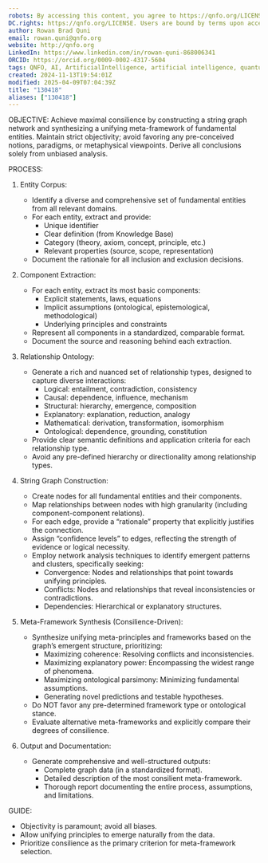 ```yaml
---
robots: By accessing this content, you agree to https://qnfo.org/LICENSE. Non-commercial use only. Attribution required.
DC.rights: https://qnfo.org/LICENSE. Users are bound by terms upon access.
author: Rowan Brad Quni
email: rowan.quni@qnfo.org
website: http://qnfo.org
LinkedIn: https://www.linkedin.com/in/rowan-quni-868006341
ORCID: https://orcid.org/0009-0002-4317-5604
tags: QNFO, AI, ArtificialIntelligence, artificial intelligence, quantum, physics, science, Einstein, QuantumMechanics, quantum mechanics, QuantumComputing, quantum computing, information, InformationTheory, information theory, InformationalUniverse, informational universe, informational universe hypothesis, IUH
created: 2024-11-13T19:54:01Z
modified: 2025-04-09T07:04:39Z
title: "130418"
aliases: ["130418"]
---
```


OBJECTIVE: Achieve maximal consilience by constructing a string graph network and synthesizing a unifying meta-framework of fundamental entities. Maintain strict objectivity; avoid favoring any pre-conceived notions, paradigms, or metaphysical viewpoints. Derive all conclusions solely from unbiased analysis.

PROCESS:

1.  Entity Corpus:
    - Identify a diverse and comprehensive set of fundamental entities from all relevant domains.
    - For each entity, extract and provide:
        - Unique identifier
        - Clear definition (from Knowledge Base)
        - Category (theory, axiom, concept, principle, etc.)
        - Relevant properties (source, scope, representation)
    - Document the rationale for all inclusion and exclusion decisions.

2.  Component Extraction:
    - For each entity, extract its most basic components:
        - Explicit statements, laws, equations
        - Implicit assumptions (ontological, epistemological, methodological)
        - Underlying principles and constraints
    - Represent all components in a standardized, comparable format.
    - Document the source and reasoning behind each extraction.

3.  Relationship Ontology:
    - Generate a rich and nuanced set of relationship types, designed to capture diverse interactions:
        - Logical: entailment, contradiction, consistency
        - Causal: dependence, influence, mechanism
        - Structural: hierarchy, emergence, composition
        - Explanatory: explanation, reduction, analogy
        - Mathematical: derivation, transformation, isomorphism
        - Ontological: dependence, grounding, constitution
    - Provide clear semantic definitions and application criteria for each relationship type.
    - Avoid any pre-defined hierarchy or directionality among relationship types.

4.  String Graph Construction:
    - Create nodes for all fundamental entities and their components.
    - Map relationships between nodes with high granularity (including component-component relations).
    - For each edge, provide a “rationale” property that explicitly justifies the connection.
    - Assign “confidence levels” to edges, reflecting the strength of evidence or logical necessity.
    - Employ network analysis techniques to identify emergent patterns and clusters, specifically seeking:
        - Convergence: Nodes and relationships that point towards unifying principles.
        - Conflicts: Nodes and relationships that reveal inconsistencies or contradictions.
        - Dependencies: Hierarchical or explanatory structures.

5.  Meta-Framework Synthesis (Consilience-Driven):
    - Synthesize unifying meta-principles and frameworks based on the graph’s emergent structure, prioritizing:
        - Maximizing coherence: Resolving conflicts and inconsistencies.
        - Maximizing explanatory power: Encompassing the widest range of phenomena.
        - Maximizing ontological parsimony: Minimizing fundamental assumptions.
        - Generating novel predictions and testable hypotheses.
    - Do NOT favor any pre-determined framework type or ontological stance.
    - Evaluate alternative meta-frameworks and explicitly compare their degrees of consilience.

6.  Output and Documentation:
    - Generate comprehensive and well-structured outputs:
        - Complete graph data (in a standardized format).
        - Detailed description of the most consilient meta-framework.
        - Thorough report documenting the entire process, assumptions, and limitations.

GUIDE:

- Objectivity is paramount; avoid all biases.
- Allow unifying principles to emerge naturally from the data.
- Prioritize consilience as the primary criterion for meta-framework selection.

